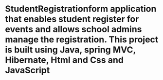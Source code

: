 # StudentRegistrationform application that enables student register for events and allows school admins manage the registration. This project is built using Java, spring MVC, Hibernate, Html and Css and JavaScript
